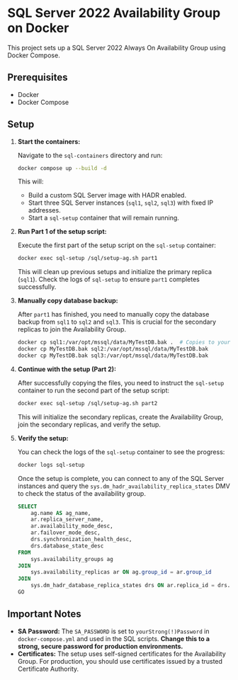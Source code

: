 # SQL Server 2022 Availability Group on Docker

This project sets up a SQL Server 2022 Always On Availability Group using Docker Compose.

## Prerequisites

- Docker
- Docker Compose

## Setup

1.  **Start the containers:**

    Navigate to the `sql-containers` directory and run:

    ```bash
    docker compose up --build -d
    ```

    This will:
    - Build a custom SQL Server image with HADR enabled.
    - Start three SQL Server instances (`sql1`, `sql2`, `sql3`) with fixed IP addresses.
    - Start a `sql-setup` container that will remain running.

2.  **Run Part 1 of the setup script:**

    Execute the first part of the setup script on the `sql-setup` container:

    ```bash
    docker exec sql-setup /sql/setup-ag.sh part1
    ```

    This will clean up previous setups and initialize the primary replica (`sql1`). Check the logs of `sql-setup` to ensure `part1` completes successfully.

3.  **Manually copy database backup:**

    After `part1` has finished, you need to manually copy the database backup from `sql1` to `sql2` and `sql3`. This is crucial for the secondary replicas to join the Availability Group.

    ```bash
    docker cp sql1:/var/opt/mssql/data/MyTestDB.bak .  # Copies to your host machine
    docker cp MyTestDB.bak sql2:/var/opt/mssql/data/MyTestDB.bak
    docker cp MyTestDB.bak sql3:/var/opt/mssql/data/MyTestDB.bak
    ```

4.  **Continue with the setup (Part 2):**

    After successfully copying the files, you need to instruct the `sql-setup` container to run the second part of the setup script:

    ```bash
    docker exec sql-setup /sql/setup-ag.sh part2
    ```

    This will initialize the secondary replicas, create the Availability Group, join the secondary replicas, and verify the setup.

5.  **Verify the setup:**

    You can check the logs of the `sql-setup` container to see the progress:

    ```bash
    docker logs sql-setup
    ```

    Once the setup is complete, you can connect to any of the SQL Server instances and query the `sys.dm_hadr_availability_replica_states` DMV to check the status of the availability group.

    ```sql
    SELECT
        ag.name AS ag_name,
        ar.replica_server_name,
        ar.availability_mode_desc,
        ar.failover_mode_desc,
        drs.synchronization_health_desc,
        drs.database_state_desc
    FROM
        sys.availability_groups ag
    JOIN
        sys.availability_replicas ar ON ag.group_id = ar.group_id
    JOIN
        sys.dm_hadr_database_replica_states drs ON ar.replica_id = drs.replica_id
    GO
    ```

## Important Notes

-   **SA Password:** The `SA_PASSWORD` is set to `yourStrong(!)Password` in `docker-compose.yml` and used in the SQL scripts. **Change this to a strong, secure password for production environments.**
-   **Certificates:** The setup uses self-signed certificates for the Availability Group. For production, you should use certificates issued by a trusted Certificate Authority.